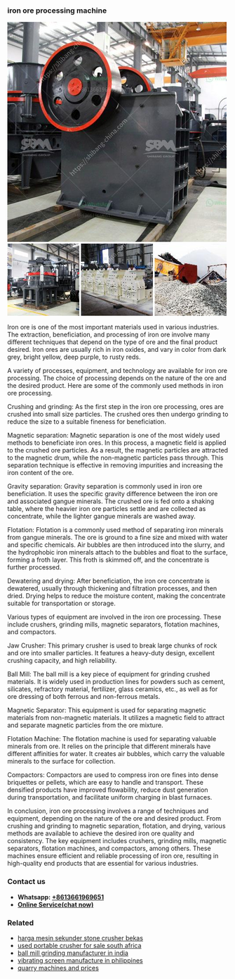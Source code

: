<h3>iron ore processing machine</h3><img src='1708497949.jpg' alt=''><p>Iron ore is one of the most important materials used in various industries. The extraction, beneficiation, and processing of iron ore involve many different techniques that depend on the type of ore and the final product desired. Iron ores are usually rich in iron oxides, and vary in color from dark grey, bright yellow, deep purple, to rusty reds.</p><p>A variety of processes, equipment, and technology are available for iron ore processing. The choice of processing depends on the nature of the ore and the desired product. Here are some of the commonly used methods in iron ore processing.</p><p>Crushing and grinding: As the first step in the iron ore processing, ores are crushed into small size particles. The crushed ores then undergo grinding to reduce the size to a suitable fineness for beneficiation.</p><p>Magnetic separation: Magnetic separation is one of the most widely used methods to beneficiate iron ores. In this process, a magnetic field is applied to the crushed ore particles. As a result, the magnetic particles are attracted to the magnetic drum, while the non-magnetic particles pass through. This separation technique is effective in removing impurities and increasing the iron content of the ore.</p><p>Gravity separation: Gravity separation is commonly used in iron ore beneficiation. It uses the specific gravity difference between the iron ore and associated gangue minerals. The crushed ore is fed onto a shaking table, where the heavier iron ore particles settle and are collected as concentrate, while the lighter gangue minerals are washed away.</p><p>Flotation: Flotation is a commonly used method of separating iron minerals from gangue minerals. The ore is ground to a fine size and mixed with water and specific chemicals. Air bubbles are then introduced into the slurry, and the hydrophobic iron minerals attach to the bubbles and float to the surface, forming a froth layer. This froth is skimmed off, and the concentrate is further processed.</p><p>Dewatering and drying: After beneficiation, the iron ore concentrate is dewatered, usually through thickening and filtration processes, and then dried. Drying helps to reduce the moisture content, making the concentrate suitable for transportation or storage.</p><p>Various types of equipment are involved in the iron ore processing. These include crushers, grinding mills, magnetic separators, flotation machines, and compactors.</p><p>Jaw Crusher: This primary crusher is used to break large chunks of rock and ore into smaller particles. It features a heavy-duty design, excellent crushing capacity, and high reliability.</p><p>Ball Mill: The ball mill is a key piece of equipment for grinding crushed materials. It is widely used in production lines for powders such as cement, silicates, refractory material, fertilizer, glass ceramics, etc., as well as for ore dressing of both ferrous and non-ferrous metals.</p><p>Magnetic Separator: This equipment is used for separating magnetic materials from non-magnetic materials. It utilizes a magnetic field to attract and separate magnetic particles from the ore mixture.</p><p>Flotation Machine: The flotation machine is used for separating valuable minerals from ore. It relies on the principle that different minerals have different affinities for water. It creates air bubbles, which carry the valuable minerals to the surface for collection.</p><p>Compactors: Compactors are used to compress iron ore fines into dense briquettes or pellets, which are easy to handle and transport. These densified products have improved flowability, reduce dust generation during transportation, and facilitate uniform charging in blast furnaces.</p><p>In conclusion, iron ore processing involves a range of techniques and equipment, depending on the nature of the ore and desired product. From crushing and grinding to magnetic separation, flotation, and drying, various methods are available to achieve the desired iron ore quality and consistency. The key equipment includes crushers, grinding mills, magnetic separators, flotation machines, and compactors, among others. These machines ensure efficient and reliable processing of iron ore, resulting in high-quality end products that are essential for various industries.</p><h3>Contact us</h3><ul><li><strong>Whatsapp:&nbsp;<a href="https://wa.me/8613661969651">+8613661969651</a></strong></li><li><a href="https://swt.shibang-china.com/?git&amp;zhl&amp;iron ore processing machine"><strong>Online Service(chat now)</strong></a></li></ul><h3>Related</h3><ul><li><a href='harga mesin sekunder stone crusher bekas.md'>harga mesin sekunder stone crusher bekas</a></li><li><a href='used portable crusher for sale south africa.md'>used portable crusher for sale south africa</a></li><li><a href='ball mill grinding manufacturer in india.md'>ball mill grinding manufacturer in india</a></li><li><a href='vibrating screen manufacture in philippines.md'>vibrating screen manufacture in philippines</a></li><li><a href='quarry machines and prices.md'>quarry machines and prices</a></li></ul>
